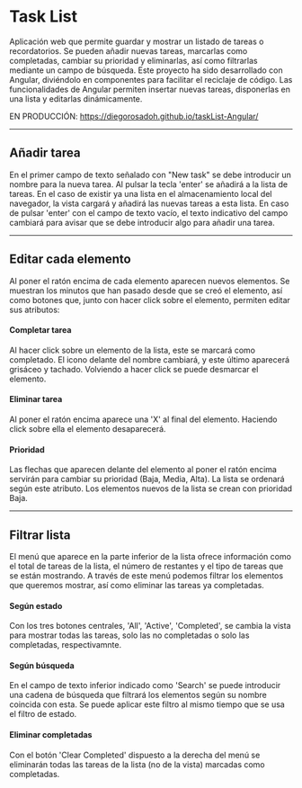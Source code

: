 # Task List

Aplicación web que permite guardar y mostrar un listado de tareas o recordatorios. Se pueden añadir nuevas tareas, marcarlas como completadas, cambiar su prioridad y eliminarlas, así como filtrarlas mediante un campo de búsqueda.
Este proyecto ha sido desarrollado con Angular, diviéndolo en componentes para facilitar el reciclaje de código. Las funcionalidades de Angular permiten insertar nuevas tareas, disponerlas en una lista y editarlas dinámicamente.

EN PRODUCCIÓN: https://diegorosadoh.github.io/taskList-Angular/
<hr>

## Añadir tarea
En el primer campo de texto señalado con "New task" se debe introducir un nombre para la nueva tarea. Al pulsar la tecla 'enter' se añadirá a la lista de tareas. En el caso de existir ya una lista en el almacenamiento local del navegador, la vista cargará y añadirá las nuevas tareas a esta lista. En caso de pulsar 'enter' con el campo de texto vacío, el texto indicativo del campo cambiará para avisar que se debe introducir algo para añadir una tarea.
<hr>

## Editar cada elemento
Al poner el ratón encima de cada elemento aparecen nuevos elementos. Se muestran los minutos que han pasado desde que se creó el elemento, así como botones que, junto con hacer click sobre el elemento, permiten editar sus atributos:

#### Completar tarea
Al hacer click sobre un elemento de la lista, este se marcará como completado. El icono delante del nombre cambiará, y este último aparecerá grisáceo y tachado. Volviendo a hacer click se puede desmarcar el elemento.

#### Eliminar tarea
Al poner el ratón encima aparece una 'X' al final del elemento. Haciendo click sobre ella el elemento desaparecerá.

#### Prioridad
Las flechas que aparecen delante del elemento al poner el ratón encima servirán para cambiar su prioridad (Baja, Media, Alta). La lista se ordenará según este atributo. Los elementos nuevos de la lista se crean con prioridad Baja.
<hr>

## Filtrar lista
El menú que aparece en la parte inferior de la lista ofrece información como el total de tareas de la lista, el número de restantes y el tipo de tareas que se están mostrando. A través de este menú podemos filtrar los elementos que queremos mostrar, así como eliminar las tareas ya completadas.

#### Según estado
Con los tres botones centrales, 'All', 'Active', 'Completed', se cambia la vista para mostrar todas las tareas, solo las no completadas o solo las completadas, respectivamnte.

#### Según búsqueda
En el campo de texto inferior indicado como 'Search' se puede introducir una cadena de búsqueda que filtrará los elementos según su nombre coincida con esta. Se puede aplicar este filtro al mismo tiempo que se usa el filtro de estado.

#### Eliminar completadas
Con el botón 'Clear Completed' dispuesto a la derecha del menú se eliminarán todas las tareas de la lista (no de la vista) marcadas como completadas.
